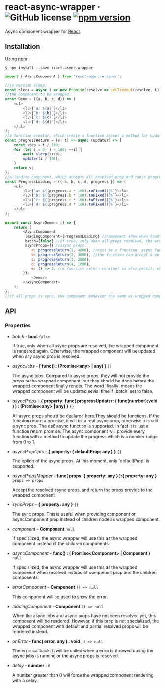 # react-async-wrapper &middot; ![GitHub license](https://img.shields.io/badge/license-MIT-blue.svg) [![npm version](https://img.shields.io/npm/v/react-async-wrapper.svg?style=flat)](https://www.npmjs.com/package/react-async-wrapper)

Async component wrapper for [React](https://reactjs.org/).

## Installation

Using [npm](https://www.npmjs.com/):

    $ npm install --save react-async-wrapper
    
```javascript
import { AsyncComponent } from 'react-async-wrapper';

//js version sleep.
const sleep = async t => new Promise(resolve => setTimeout(resolve, t));
//the component to be wrapped.
const Demo = ({a, b, c, d}) => (
    <ul>
        <li>{`a: ${a}`}</li>
        <li>{`b: ${b}`}</li>
        <li>{`c: ${c}`}</li>
        <li>{`d: ${d}`}</li>
    </ul>
);
//a function creator, which create a function accept a method for updating the progress and return a promise.
const progressReturn = (v, t) => async (updater) => {
    const step = t / 100;
    for (let i = 0; i < 100; ++i) {
        await sleep(step);
        updater(i / 100);
    }
    return v;
};
//a loading component, which accepts all resolved prop and their progress.
const ProgressLoading = ({ a, b, c, d, progress }) => (
    <ul>
        <li>{`a: ${(progress.a * 100).toFixed()}%`}</li>
        <li>{`b: ${(progress.b * 100).toFixed()}%`}</li>
        <li>{`c: ${(progress.c * 100).toFixed()}%`}</li>
        <li>{`d: ${(progress.d * 100).toFixed()}%`}</li>
    </ul>
);

export const AsyncDemo = () => {
    return (
        <AsyncComponent
         loadingComponent={ProgressLoading} //component show when loading
         batch={false} //if true, only when all props resolved, the wrapped component will be render.
         asyncProps={{ //async props
            a: progressReturn(1, 4000), //must be a function. async function means async props.
            b: progressReturn(2, 3000), //the function can accept a optional progress updater method.
            c: progressReturn(3, 2000),
            d: progressReturn(4, 1000),
            e: () => 1, //a function return constant is also permit, which cause the prop is sync.
        }}>
            <Demo/>
        </AsyncComponent>
    );
};
//if all props is sync, the component behavior the same as wrapped component.

```

## API

### Properties
- *batch* - **bool** `false`

  If true, only when all async props are resolved, the wrapped component is rendered again. 
  Otherwise, the wrapped component will be updated when any async prop is resolved.

- *asyncJobs* - **[ func() : (Promise\<any\> | any) ]** `[]`

  The async jobs. 
  Compared to async props, they will not provide the props to the wrapped component, 
  but they should be done before the wrapped component finally render.
  The word 'finally' means the wrapped component will be updated sevial time if 'batch' set to false.
  
- *asyncProps* - **{ property: func( progressUpdater: ( func(number):void ) ) : (Promise\<any> | any) }** `{}`

  All async props should be declared here.They should be functions. 
  If the function return a promise, it will be a real async prop, otherwise it is still a sync prop.
  The es6 async function is supported. In fact it is just a function return promise.
  The async component will provide every function with a method to update the progress which is a number range from 0 to 1.
  
- *asyncPropOpts* - **{ property: { defaultProp: any } }** `{}`

  The option of the async props. At this moment, only 'defaultProp' is supported.
  
- *asyncPropsMapper* - **func( props: { property: any } ):{ property: any }** `props => props`

  Accept the resolved async props, and return the props provide to the wrapped component.

- *syncProps* - **{ property: any }** `{}`

  The sync props. This is useful when providing component or asyncComponent prop instead of children node as wrapped component.
  
- *component* - **Component** `null`

  If specialized, the async wrapper will use this as the wrapped component instead of the children components.
  
- *asyncComponent* - **func() : ( Promise\<Component\> | Component )** `null`

  If specialized, the async wrapper will use this as the wrapped component when resolved instead of component prop and the children components.
  
- *errorComponent* - **Component** `() => null`

  This component will be used to show the error.
  
- *loadingComponent* - **Component** `() => null`

  When the async jobs and async props have not been resolved yet, this component will be rendered. 
  However, if this prop is not specialized, the wrapped component with default and partial resolved props will be rendered instead.
  
- *onError* - **func( error: any ) : void** `() => null`

  The error callback. 
  It will be called when a error is throwed 
  during the async jobs is running or the async props is resolved.
  
- *delay* - **number** : `0`

  A number greater than 0 will force the wrapped component rendering with a delay.
  